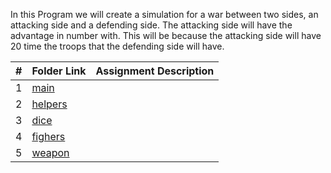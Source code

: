 In this Program we will create a simulation for  a war between two sides, an attacking side and a defending side. The attacking side will have the advantage in number with. This will be because the attacking side will have 20 time the troops that the defending side will have.

|   #   | Folder Link            | Assignment Description |
| :---: | ---------------------- | ---------------------- |
|   1   | [main](main.cpp)       |
|   2   | [helpers](helpers.hpp) |
|   3   | [dice](dice.hpp)       |
|   4   | [fighers](fighter.hpp) |
|   5   | [weapon](weapon.hpp)   |
